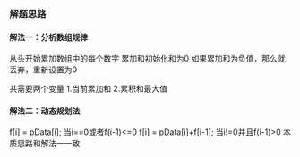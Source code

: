 ### 解题思路
#### 解法一：分析数组规律
从头开始累加数组中的每个数字
累加和初始化和为0
如果累加和为负值，那么就丢弃，重新设置为0

共需要两个变量
1.当前累加和
2.累积和最大值

#### 解法二：动态规划法
f[i] = pData[i];	当i==0或者f(i-1)<=0
f[i] = pData[i]+f[i-1];		当i!=0并且f(i-1)>0
本质思路和解法一一致
